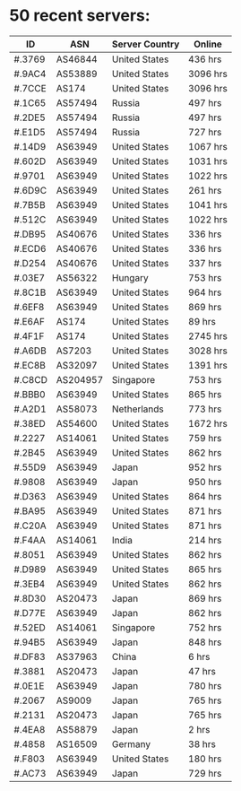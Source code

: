 # 50 recent servers:

| ID | ASN | Server Country | Online |
| ------ | ------ | ------ | ------ |
| #.3769 | AS46844 | United States | 436 hrs |
| #.9AC4 | AS53889 | United States | 3096 hrs |
| #.7CCE | AS174 | United States | 3096 hrs |
| #.1C65 | AS57494 | Russia | 497 hrs |
| #.2DE5 | AS57494 | Russia | 497 hrs |
| #.E1D5 | AS57494 | Russia | 727 hrs |
| #.14D9 | AS63949 | United States | 1067 hrs |
| #.602D | AS63949 | United States | 1031 hrs |
| #.9701 | AS63949 | United States | 1022 hrs |
| #.6D9C | AS63949 | United States | 261 hrs |
| #.7B5B | AS63949 | United States | 1041 hrs |
| #.512C | AS63949 | United States | 1022 hrs |
| #.DB95 | AS40676 | United States | 336 hrs |
| #.ECD6 | AS40676 | United States | 336 hrs |
| #.D254 | AS40676 | United States | 337 hrs |
| #.03E7 | AS56322 | Hungary | 753 hrs |
| #.8C1B | AS63949 | United States | 964 hrs |
| #.6EF8 | AS63949 | United States | 869 hrs |
| #.E6AF | AS174 | United States | 89 hrs |
| #.4F1F | AS174 | United States | 2745 hrs |
| #.A6DB | AS7203 | United States | 3028 hrs |
| #.EC8B | AS32097 | United States | 1391 hrs |
| #.C8CD | AS204957 | Singapore | 753 hrs |
| #.BBB0 | AS63949 | United States | 865 hrs |
| #.A2D1 | AS58073 | Netherlands | 773 hrs |
| #.38ED | AS54600 | United States | 1672 hrs |
| #.2227 | AS14061 | United States | 759 hrs |
| #.2B45 | AS63949 | United States | 862 hrs |
| #.55D9 | AS63949 | Japan | 952 hrs |
| #.9808 | AS63949 | Japan | 950 hrs |
| #.D363 | AS63949 | United States | 864 hrs |
| #.BA95 | AS63949 | United States | 871 hrs |
| #.C20A | AS63949 | United States | 871 hrs |
| #.F4AA | AS14061 | India | 214 hrs |
| #.8051 | AS63949 | United States | 862 hrs |
| #.D989 | AS63949 | United States | 865 hrs |
| #.3EB4 | AS63949 | United States | 862 hrs |
| #.8D30 | AS20473 | Japan | 869 hrs |
| #.D77E | AS63949 | Japan | 862 hrs |
| #.52ED | AS14061 | Singapore | 752 hrs |
| #.94B5 | AS63949 | Japan | 848 hrs |
| #.DF83 | AS37963 | China | 6 hrs |
| #.3881 | AS20473 | Japan | 47 hrs |
| #.0E1E | AS63949 | Japan | 780 hrs |
| #.2067 | AS9009 | Japan | 765 hrs |
| #.2131 | AS20473 | Japan | 765 hrs |
| #.4EA8 | AS58879 | Japan | 2 hrs |
| #.4858 | AS16509 | Germany | 38 hrs |
| #.F803 | AS63949 | United States | 180 hrs |
| #.AC73 | AS63949 | Japan | 729 hrs |

